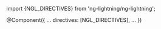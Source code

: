import {NGL_DIRECTIVES} from 'ng-lightning/ng-lightning';

@Component({
  ...
  directives: [NGL_DIRECTIVES],
  ...
})
